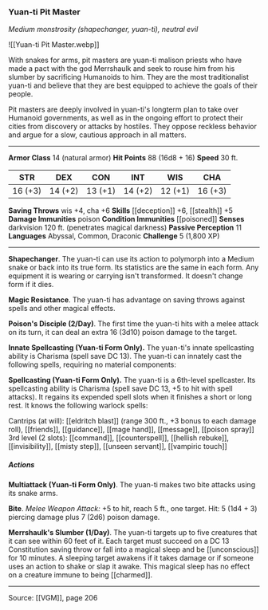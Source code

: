 ### Yuan-ti Pit Master
_Medium monstrosity (shapechanger, yuan-ti), neutral evil_

![[Yuan-ti Pit Master.webp]]

With snakes for arms, pit masters are yuan-ti malison priests who have made a pact with the god Merrshaulk and seek to rouse him from his slumber by sacrificing Humanoids to him. They are the most traditionalist yuan-ti and believe that they are best equipped to achieve the goals of their people.

Pit masters are deeply involved in yuan-ti's longterm plan to take over Humanoid governments, as well as in the ongoing effort to protect their cities from discovery or attacks by hostiles. They oppose reckless behavior and argue for a slow, cautious approach in all matters.



---

**Armor Class** 14 (natural armor)
**Hit Points** 88 (16d8 + 16)
**Speed** 30 ft.

| STR     | DEX     | CON     | INT     | WIS     | CHA     |
|---------|---------|---------|---------|---------|---------|
| 16 (+3) | 14 (+2) | 13 (+1) | 14 (+2) | 12 (+1) | 16 (+3) |

**Saving Throws** wis +4, cha +6
**Skills** [[deception]] +6, [[stealth]] +5
**Damage Immunities** poison
**Condition Immunities** [[poisoned]]
**Senses** darkvision 120 ft. (penetrates magical darkness)
**Passive Perception** 11
**Languages** Abyssal, Common, Draconic
**Challenge** 5 (1,800 XP)

---

**Shapechanger**. The yuan-ti can use its action to polymorph into a Medium snake or back into its true form. Its statistics are the same in each form. Any equipment it is wearing or carrying isn't transformed. It doesn't change form if it dies.

**Magic Resistance**. The yuan-ti has advantage on saving throws against spells and other magical effects.

**Poison's Disciple (2/Day)**. The first time the yuan-ti hits with a melee attack on its turn, it can deal an extra 16 (3d10) poison damage to the target.

**Innate Spellcasting (Yuan-ti Form Only).** The yuan-ti's innate spellcasting ability is Charisma (spell save DC 13). The yuan-ti can innately cast the following spells, requiring no material components:

**Spellcasting (Yuan-ti Form Only).** The yuan-ti is a 6th-level spellcaster. Its spellcasting ability is Charisma (spell save DC 13, +5 to hit with spell attacks). It regains its expended spell slots when it finishes a short or long rest. It knows the following warlock spells:

Cantrips (at will): [[eldritch blast]] (range 300 ft., +3 bonus to each damage roll), [[friends]], [[guidance]], [[mage hand]], [[message]], [[poison spray]]
3rd level (2 slots): [[command]], [[counterspell]], [[hellish rebuke]], [[invisibility]], [[misty step]], [[unseen servant]], [[vampiric touch]]

##### Actions
**Multiattack (Yuan-ti Form Only)**. The yuan-ti makes two bite attacks using its snake arms.

**Bite**. _Melee Weapon Attack:_ +5 to hit, reach 5 ft., one target. Hit: 5 (1d4 + 3) piercing damage plus 7 (2d6) poison damage.

**Merrshaulk's Slumber (1/Day)**. The yuan-ti targets up to five creatures that it can see within 60 feet of it. Each target must succeed on a DC 13 Constitution saving throw or fall into a magical sleep and be [[unconscious]] for 10 minutes. A sleeping target awakens if it takes damage or if someone uses an action to shake or slap it awake. This magical sleep has no effect on a creature immune to being [[charmed]].


---

Source: [[VGM]], page 206